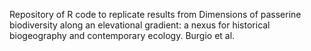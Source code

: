 Repository of R code to replicate results from Dimensions of passerine biodiversity along an elevational gradient: a nexus for historical biogeography and contemporary ecology. Burgio et al. 
